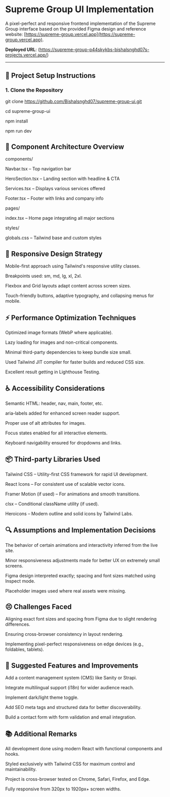 # Supreme Group UI Implementation

A pixel-perfect and responsive frontend implementation of the Supreme Group interface based on the provided Figma design and reference website: [https://supreme-group.vercel.app](https://supreme-group.vercel.app).

**Deployed URL**: (https://supreme-group-p44skykbs-bishalsnghd07s-projects.vercel.app/) <!-- Replace with actual deployed URL -->

---

## 🚀 Project Setup Instructions

### 1. Clone the Repository

git clone https://github.com/Bishalsnghd07/supreme-group-ui.git

cd supreme-group-ui

npm install

npm run dev

## 🧩 Component Architecture Overview

components/

Navbar.tsx – Top navigation bar

HeroSection.tsx – Landing section with headline & CTA

Services.tsx – Displays various services offered

Footer.tsx – Footer with links and company info

pages/

index.tsx – Home page integrating all major sections

styles/

globals.css – Tailwind base and custom styles

## 📱 Responsive Design Strategy
Mobile-first approach using Tailwind's responsive utility classes.

Breakpoints used: sm, md, lg, xl, 2xl.

Flexbox and Grid layouts adapt content across screen sizes.

Touch-friendly buttons, adaptive typography, and collapsing menus for mobile.

## ⚡ Performance Optimization Techniques
Optimized image formats (WebP where applicable).

Lazy loading for images and non-critical components.

Minimal third-party dependencies to keep bundle size small.

Used Tailwind JIT compiler for faster builds and reduced CSS size.

Excellent result getting in Lighthouse Testing.

## ♿ Accessibility Considerations
Semantic HTML: header, nav, main, footer, etc.

aria-labels added for enhanced screen reader support.

Proper use of alt attributes for images.

Focus states enabled for all interactive elements.

Keyboard navigability ensured for dropdowns and links.

## 📦 Third-party Libraries Used
Tailwind CSS – Utility-first CSS framework for rapid UI development.

React Icons – For consistent use of scalable vector icons.

Framer Motion (if used) – For animations and smooth transitions.

clsx – Conditional className utility (if used).

Heroicons – Modern outline and solid icons by Tailwind Labs.

## 🔍 Assumptions and Implementation Decisions
The behavior of certain animations and interactivity inferred from the live site.

Minor responsiveness adjustments made for better UX on extremely small screens.

Figma design interpreted exactly; spacing and font sizes matched using Inspect mode.

Placeholder images used where real assets were missing.

## 😣 Challenges Faced
Aligning exact font sizes and spacing from Figma due to slight rendering differences.

Ensuring cross-browser consistency in layout rendering.

Implementing pixel-perfect responsiveness on edge devices (e.g., foldables, tablets).

## 🧠 Suggested Features and Improvements
Add a content management system (CMS) like Sanity or Strapi.

Integrate multilingual support (i18n) for wider audience reach.

Implement dark/light theme toggle.

Add SEO meta tags and structured data for better discoverability.

Build a contact form with form validation and email integration.

## 📚 Additional Remarks
All development done using modern React with functional components and hooks.

Styled exclusively with Tailwind CSS for maximum control and maintainability.

Project is cross-browser tested on Chrome, Safari, Firefox, and Edge.

Fully responsive from 320px to 1920px+ screen widths.
```
